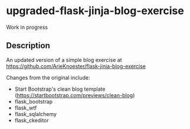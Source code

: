 # upgraded-flask-jinja-blog-exercise

Work in progress

## Description

An updated version of a simple blog exercise at https://github.com/ArieKnoester/flask-jinja-blog-exercise


Changes from the original include:
- Start Bootstrap's clean blog template (https://startbootstrap.com/previews/clean-blog)
- flask_bootstrap
- flask_wtf
- flask_sqlalchemy
- flask_ckeditor
